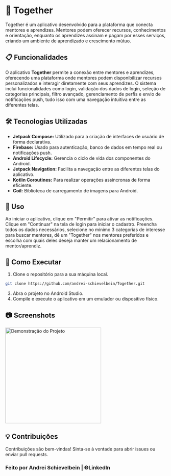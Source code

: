 # 🚀 Together
Together é um aplicativo desenvolvido para a plataforma que conecta mentores e aprendizes. Mentores podem oferecer recursos, conhecimentos e orientação, enquanto os aprendizes assinam e pagam por esses serviços, criando um ambiente de aprendizado e crescimento mútuo.

## 📋 Funcionalidades
O aplicativo **Together** permite a conexão entre mentores e aprendizes, oferecendo uma plataforma onde mentores podem disponibilizar recursos personalizados e interagir diretamente com seus aprendizes. O sistema inclui funcionalidades como login, validação dos dados de login, seleção de categorias principais, filtro avançado, gerenciamento de perfis e envio de notificações push, tudo isso com uma navegação intuitiva entre as diferentes telas.

## 🛠 Tecnologias Utilizadas

- **Jetpack Compose:** Utilizado para a criação de interfaces de usuário de forma declarativa.
- **Firebase:** Usado para autenticação, banco de dados em tempo real ou notificações push.
- **Android Lifecycle:** Gerencia o ciclo de vida dos componentes do Android.
- **Jetpack Navigation:** Facilita a navegação entre as diferentes telas do aplicativo.
- **Kotlin Coroutines:** Para realizar operações assíncronas de forma eficiente.
- **Coil:** Biblioteca de carregamento de imagens para Android.

## 📱 Uso
Ao iniciar o aplicativo, clique em "Permitir" para ativar as notificações. Clique em "Continuar" na tela de login para iniciar o cadastro. Preencha todos os dados necessários, selecione no mínimo 3 categorias de interesse para buscar mentores, dê um "Together" nos mentores preferidos e escolha com quais deles deseja manter um relacionamento de mentor/aprendiz.

## 📝 Como Executar
1. Clone o repositório para a sua máquina local.

```bash
git clone https://github.com/andrei-schievelbein/Together.git
```

3. Abra o projeto no Android Studio.
4. Compile e execute o aplicativo em um emulador ou dispositivo físico.
## 📷 Screenshots

<img src="./docs/demo.gif" alt="Demonstração do Projeto" width="300"/>

## 💡 Contribuições
Contribuições são bem-vindas! Sinta-se à vontade para abrir issues ou enviar pull requests.

### Feito por Andrei Schievelbein | 🌐LinkedIn
